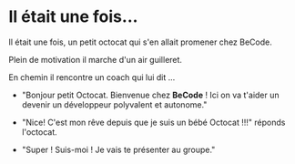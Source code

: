 # Il était une fois...
Il était une fois, un petit octocat qui s'en allait promener chez BeCode.

Plein de motivation il marche d'un air guilleret.

En chemin il rencontre un coach qui lui dit ...

* "Bonjour petit Octocat. Bienvenue chez **BeCode** !
Ici on va t'aider un devenir un développeur polyvalent et autonome."

* "Nice! C'est mon rêve depuis que je suis un bébé Octocat !!!" réponds l'octocat.

* "Super ! Suis-moi ! Je vais te présenter au groupe."
